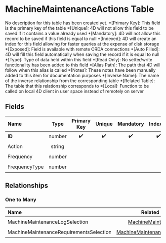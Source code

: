 ﻿# MachineMaintenanceActions Table
No description for this table has been created yet.
*[Primary Key]: This field is the primary key of the table
*[Unique]: 4D will not allow this field to be saved if it contains a value already used
*[Mandatory]: 4D will not allow this record to be saved if this field is equal to null
*[Indexed]: 4D will create an index for this field allowing for faster queries at the expense of disk storage
*[Exposed]: Field is available with remote ORDA connections
*[Auto Filled]: 4D will fill this field automatically when saving the record if it is equal to null
*[Type]: Type of data held within this field
*[Read Only]: No setter/write functionality has been added to this field
*[Alias Path]: The path that 4D will follow when this alias is called
*[Notes]: These notes have been manually added to this item for documentation purposes
*[Inverse Name]: The name of the inverse relationship from the corresponding table
*[Related Table]: The table that this relationship corresponds to
*[Local]: Function to be called on local 4D client in user space instead of remotely on server
## Fields

|Name|Type|Primary Key|Unique|Mandatory|Indexed|Exposed|Auto Filled|Notes|
|:---|:---:|:---:|:---:|:---:|:---:|:---:|:---:|:---:|
|**ID**|number|✔️|✔️|✔️|✔️|✔️|✔️||
|Action|string|||||✔️|||
|Frequency|number|||||✔️|||
|FrequencyType|number|||||✔️|||
## Relationships
### One to Many

|Name|Related Table|Inverse Name|Exposed|Notes|
|:---|:---:|:---:|:---:|:---:|
|MachineMaintenanceLogSelection|[MachineMaintenanceLog](MachineMaintenanceLog.md)|MachineMaintenanceActionsEntity|✔️||
|MachineMaintenanceRequirementsSelection|[MachineMaintenanceRequirements](MachineMaintenanceRequirements.md)|MachineMaintenanceActionsEntity|✔️||